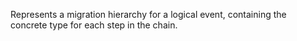Represents a migration hierarchy for a logical event, containing the concrete type for each step in the chain.